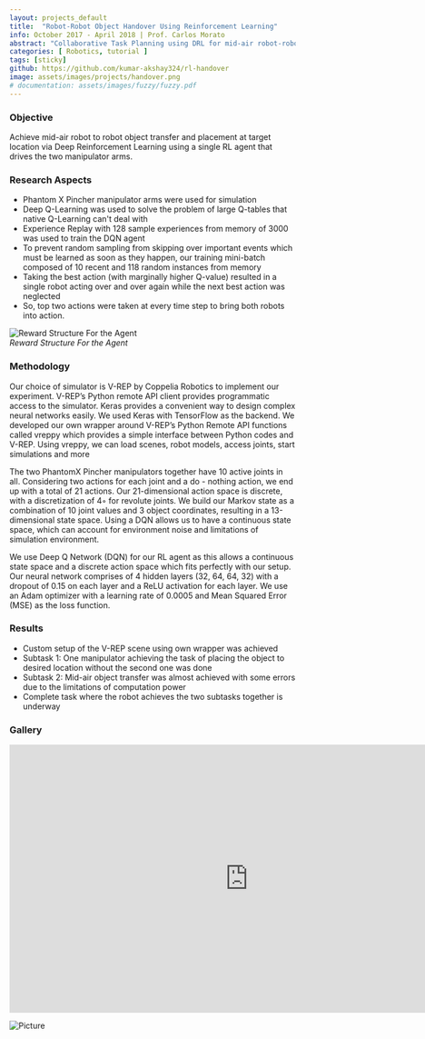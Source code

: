 ```yaml
---
layout: projects_default
title:  "Robot-Robot Object Handover Using Reinforcement Learning"
info: October 2017 - April 2018 | Prof. Carlos Morato
abstract: "Collaborative Task Planning using DRL for mid-air robot-robot object handover"
categories: [ Robotics, tutorial ]
tags: [sticky]
github: https://github.com/kumar-akshay324/rl-handover
image: assets/images/projects/handover.png
# documentation: assets/images/fuzzy/fuzzy.pdf
---
```

### Objective

Achieve mid-air robot to robot object transfer and placement at target location via Deep Reinforcement Learning using a single RL agent that drives the two manipulator arms.

### Research Aspects

* Phantom X Pincher manipulator arms were used for simulation
* Deep Q-Learning was used to solve the problem of large Q-tables that native Q-Learning can't deal with
* Experience Replay with 128 sample experiences from memory of 3000 was used to train the DQN agent
* To prevent random sampling from skipping over important events which must be learned as soon as they happen, our training mini-batch composed of 10 recent and 118 random instances from memory
* Taking the best action (with marginally higher Q-value) resulted in a single robot acting over and over again while the next best action was neglected
* So, top two actions were taken at every time step to bring both robots into action.


![Reward Structure For the Agent ]({{site.baseurl}}/assets/images/handover/ff.png ) <br> *Reward Structure For the Agent*

### Methodology

Our choice of simulator is V-REP by Coppelia Robotics to implement our experiment. V-REP’s Python remote API client provides programmatic access to the simulator. Keras provides a convenient way to design complex neural networks easily. We used Keras with TensorFlow as the backend. We developed our own wrapper around V-REP’s Python Remote API functions called vreppy which provides a simple interface between Python codes and V-REP. Using vreppy, we can load scenes, robot models, access joints, start simulations and more

The two PhantomX Pincher manipulators together have 10 active joints in all. Considering two actions for each joint and a do - nothing action, we end up with a total of 21 actions. Our 21-dimensional action space is discrete, with a discretization of 4◦ for revolute joints. We build our Markov state as a combination of 10 joint values and 3 object coordinates, resulting in a 13-dimensional state space. Using a DQN allows us to have a continuous state space, which can account for environment noise and limitations of simulation environment.

We use Deep Q Network (DQN) for our RL agent as this allows a continuous state space and a discrete action space which fits perfectly with our setup. Our neural network comprises of 4 hidden layers (32, 64, 64, 32) with a dropout of 0.15 on each layer and a ReLU activation for each layer. We use an Adam optimizer with a learning rate of 0.0005 and Mean Squared Error (MSE) as the loss function.

### Results

* Custom setup of the V-REP scene using own wrapper was achieved
* Subtask 1: One manipulator achieving the task of placing the object to desired location without the second one was done
* Subtask 2: Mid-air object transfer was almost achieved with some errors due to the limitations of computation power
* Complete task where the robot achieves the two subtasks together is underway

### Gallery

<iframe width="840" height="472" src="https://www.youtube.com/embed/te6rLAuGVdQ" frameborder="0" allow="accelerometer; autoplay; clipboard-write; encrypted-media; gyroscope; picture-in-picture" allowfullscreen></iframe>

![Picture]({{site.baseurl}}/assets/images/handover/a.png ) <br>
